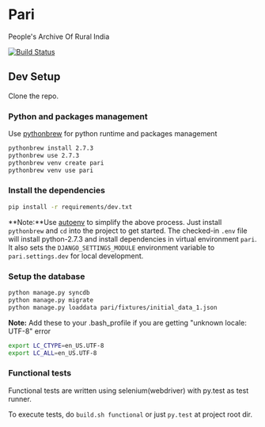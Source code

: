# Pari

People's Archive Of Rural India

[![Build Status](https://travis-ci.org/RuralIndia/pari.png)](https://travis-ci.org//RuralIndia/pari)


## Dev Setup

Clone the repo.

### Python and packages management

Use [pythonbrew](https://github.com/utahta/pythonbrew) for python runtime and packages management

```bash
pythonbrew install 2.7.3
pythonbrew use 2.7.3
pythonbrew venv create pari
pythonbrew venv use pari
```

### Install the dependencies

```bash
pip install -r requirements/dev.txt
```
**Note:**Use [autoenv](https://github.com/kennethreitz/autoenv) to simplify the above process. Just install `pythonbrew` and `cd` into the project to get started. The checked-in `.env` file will install python-2.7.3 and install dependencies in virtual environment `pari`. It also sets the `DJANGO_SETTINGS_MODULE` environment variable to `pari.settings.dev` for local development.

### Setup the database

```bash
python manage.py syncdb 
python manage.py migrate
python manage.py loaddata pari/fixtures/initial_data_1.json 
```

**Note:** Add these to your .bash_profile if you are getting "unknown locale: UTF-8" error

```bash
export LC_CTYPE=en_US.UTF-8
export LC_ALL=en_US.UTF-8
```

### Functional tests

Functional tests are written using selenium(webdriver) with py.test as test runner.

To execute tests, do `build.sh functional` or just `py.test` at project root dir.
